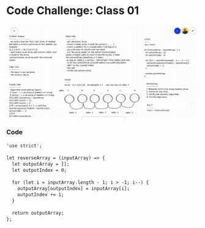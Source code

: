 # Code Challenge: Class 01
![array-reverse](./whiteboard/array-reverse.JPG)

### Code 

```
'use strict';

let reverseArray = (inputArray) => {
  let outputArray = [];
  let outputIndex = 0;

  for (let i = inputArray.length - 1; i > -1; i--) {
    outputArray[outputIndex] = inputArray[i];
    outputIndex += 1;
  }

  return outputArray;
};
```